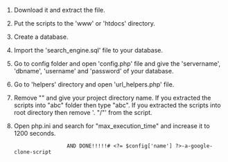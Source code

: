 1) Download it and extract the file.


2) Put the scripts to the 'www' or 'htdocs' directory.


3) Create a database.


4) Import the 'search_engine.sql' file to your database.


5) Go to config folder and open 'config.php' file and give the 'servername', 'dbname', 'username' and 'password' of your database.


6) Go to 'helpers' directory and open 'url_helpers.php' file.


7) Remove "<?= $config['name'] ?>" and give your project directory name.
   If you extracted the scripts into "abc" folder then type "abc".
   If you extracted the scripts into root directory then remove '. "/<?= $config['name'] ?>"' from the script.


8) Open php.ini and search for "max_execution_time" and increase it to 1200 seconds.





						AND DONE!!!!!# <?= $config['name'] ?>-a-google-clone-script
